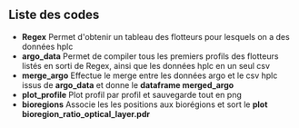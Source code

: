 <h2>Liste des codes</h2>
<ul>
  <li><b>Regex</b> Permet d'obtenir un tableau des flotteurs pour lesquels on a des données hplc</li>
  <li><b>argo_data</b> Permet de compiler tous les premiers profils des flotteurs listés en sorti de Regex, ainsi que les données hplc en un seul csv</li>
  <li><b>merge_argo</b> Effectue le merge entre les données argo et le csv hplc issus de <b>argo_data</b> et donne le <b>dataframe merged_argo</b></li>
  <li><b>plot_profile</b> Plot profil par profil et sauvegarde tout en png</li>
  <li><b>bioregions</b> Associe les les positions aux biorégions et sort le <b>plot bioregion_ratio_optical_layer.pdr</b></li>
  
</ul>

